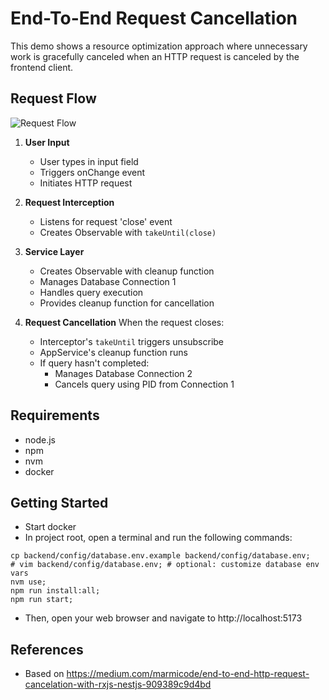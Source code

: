 # End-To-End Request Cancellation

This demo shows a resource optimization approach where unnecessary work is gracefully canceled when an HTTP request is canceled by the frontend client.

## Request Flow

![Request Flow](https://i.ibb.co/mrkR30RM/excalidraw-claymate.gif)

1. **User Input**

   - User types in input field
   - Triggers onChange event
   - Initiates HTTP request

2. **Request Interception**

   - Listens for request 'close' event
   - Creates Observable with `takeUntil(close)`

3. **Service Layer**

   - Creates Observable with cleanup function
   - Manages Database Connection 1
   - Handles query execution
   - Provides cleanup function for cancellation

4. **Request Cancellation**
   When the request closes:
   - Interceptor's `takeUntil` triggers unsubscribe
   - AppService's cleanup function runs
   - If query hasn't completed:
     - Manages Database Connection 2
     - Cancels query using PID from Connection 1

## Requirements

- node.js
- npm
- nvm
- docker

## Getting Started

- Start docker
- In project root, open a terminal and run the following commands:

```
cp backend/config/database.env.example backend/config/database.env;
# vim backend/config/database.env; # optional: customize database env vars
nvm use;
npm run install:all;
npm run start;
```

- Then, open your web browser and navigate to http://localhost:5173

## References

- Based on https://medium.com/marmicode/end-to-end-http-request-cancelation-with-rxjs-nestjs-909389c9d4bd

